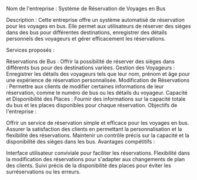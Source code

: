  
Nom de l'entreprise : Système de Réservation de Voyages en Bus  

Description :
Cette entreprise offre un système automatisé de réservation pour les voyages en bus. Elle permet aux utilisateurs de réserver des sièges dans des bus pour différentes destinations, enregistrer des détails personnels des voyageurs et gérer efficacement les réservations.

Services proposés :

Réservations de Bus : Offrir la possibilité de réserver des sièges dans différents bus pour des destinations variées.
Gestion des Voyageurs : Enregistrer les détails des voyageurs tels que leur nom, prénom et âge pour une expérience de réservation personnalisée.
Modification de Réservations : Permettre aux clients de modifier certaines informations de leur réservation, comme le numéro de bus ou les détails du voyageur.
Capacité et Disponibilité des Places : Fournir des informations sur la capacité totale du bus et les places disponibles pour chaque réservation.
Objectifs de l'entreprise :

Offrir un service de réservation simple et efficace pour les voyages en bus.
Assurer la satisfaction des clients en permettant la personnalisation et la flexibilité des réservations.
Maintenir un contrôle précis sur la capacité et la disponibilité des sièges dans les bus.
Avantages compétitifs :

Interface utilisateur conviviale pour faciliter les réservations.
Flexibilité dans la modification des réservations pour s'adapter aux changements de plan des clients.
Suivi précis de la disponibilité des places pour éviter les surréservations ou les erreurs.
